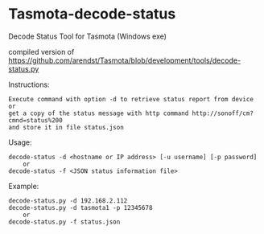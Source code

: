 # Tasmota-decode-status
Decode Status Tool for Tasmota (Windows exe)

compiled version of https://github.com/arendst/Tasmota/blob/development/tools/decode-status.py


Instructions:

    Execute command with option -d to retrieve status report from device or
    get a copy of the status message with http command http://sonoff/cm?cmnd=status%200
    and store it in file status.json

Usage:

    decode-status -d <hostname or IP address> [-u username] [-p password]
        or
    decode-status -f <JSON status information file>

Example:

    decode-status.py -d 192.168.2.112
    decode-status.py -d tasmota1 -p 12345678
        or
	decode-status.py -f status.json
